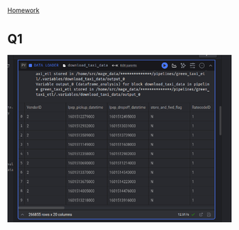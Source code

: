 
[Homework](https://github.com/DataTalksClub/data-engineering-zoomcamp/blob/main/cohorts/2024/02-workflow-orchestration/homework.md)


# Q1

![alt text](image.png)